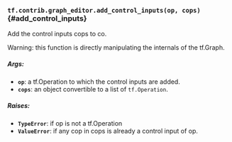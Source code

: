 ### `tf.contrib.graph_editor.add_control_inputs(op, cops)` {#add_control_inputs}

Add the control inputs cops to co.

Warning: this function is directly manipulating the internals of the tf.Graph.

##### Args:


*  <b>`op`</b>: a tf.Operation to which the control inputs are added.
*  <b>`cops`</b>: an object convertible to a list of `tf.Operation`.

##### Raises:


*  <b>`TypeError`</b>: if op is not a tf.Operation
*  <b>`ValueError`</b>: if any cop in cops is already a control input of op.

